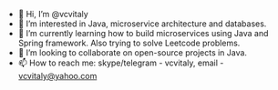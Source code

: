 - 👋 Hi, I’m @vcvitaly
- 👀 I’m interested in Java, microservice architecture and databases.
- 🌱 I’m currently learning how to build microservices using Java and Spring framework. Also trying to solve Leetcode problems.
- 💞️ I’m looking to collaborate on open-source projects in Java.
- 📫 How to reach me: skype/telegram - vcvitaly, email - vcvitaly@yahoo.com

<!---
vcvitaly/vcvitaly is a ✨ special ✨ repository because its `README.md` (this file) appears on your GitHub profile.
You can click the Preview link to take a look at your changes.
--->

